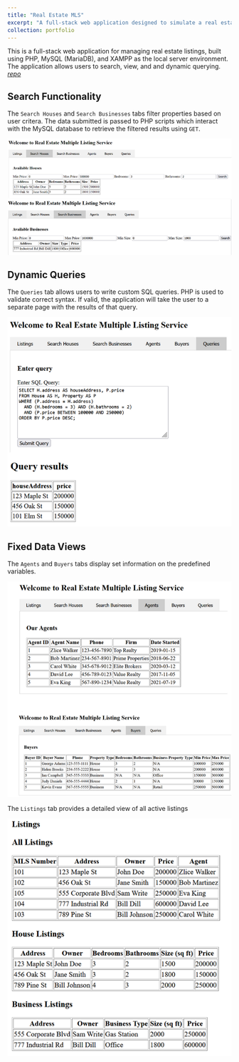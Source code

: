 ```yaml
---
title: "Real Estate MLS"
excerpt: "A full-stack web application designed to simulate a real estate listing platform. Utilizes SQL queries to search and filter based on various criteria. Integrated with MariaDB. To visit the GitHub repository, click [here](https://github.com/acortez1003/Real-Estate-MLS).<br/><img src='/images/mls.PNG'>"
collection: portfolio
---
```


This is a full-stack web application for managing real estate listings, built using PHP, MySQL (MariaDB), and XAMPP as the local server environment. The application allows users to search, view, and and dynamic querying. [*repo*](https://github.com/acortez1003/Real-Estate-MLS)

## Search Functionality

The `Search Houses` and `Search Businesses` tabs filter properties based on user critera. The data submitted is passed to PHP scripts which interact with the MySQL database to retrieve the filtered results using `GET`.

![Search Houses](/images/mls.PNG)
![Search Businesses](/images/search_business.PNG)

## Dynamic Queries

The `Queries` tab allows users to write custom SQL queries. PHP is used to validate correct syntax. If valid, the application will take the user to a separate page with the results of that query.

![Query](/images/query.PNG)

## Fixed Data Views

The `Agents` and `Buyers` tabs display set information on the predefined variables.

![Agent and Buyer](/images/agent_buyer.PNG)

The `Listings` tab provides a detailed view of all active listings

![Listings](/images/listings.PNG)
